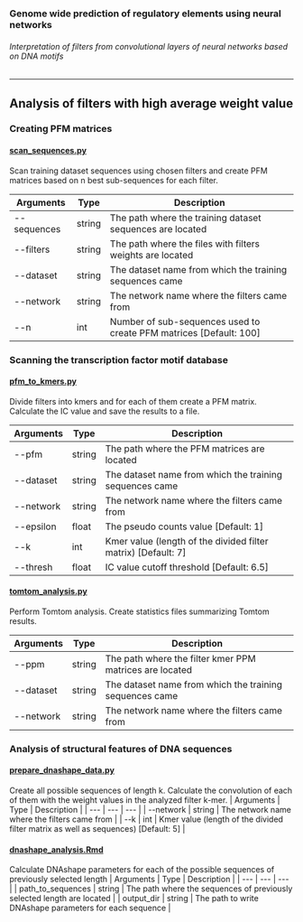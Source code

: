 ### Genome wide prediction of regulatory elements using neural networks
###### Interpretation of filters from convolutional layers of neural networks based on DNA motifs
--------------------------------------------------------------------------------
## Analysis of filters with high average weight value

<h3>Creating PFM matrices</h3>

<a name="scan_sequences.py"/>

<a href=“scripts/scan_sequences.py”><h4>scan_sequences.py</h4></a>

Scan training dataset sequences using chosen filters and create PFM matrices based on n best sub-sequences for each filter.

| Arguments | Type | Description |
| --- | --- | --- |
| --sequences | string | The path where the training dataset sequences are located |
| --filters | string | The path where the files with filters weights are located |
| --dataset | string | The dataset name from which the training sequences came |
| --network | string | The network name where the filters came from |
| --n | int | Number of sub-sequences used to create PFM matrices [Default: 100] |


<h3>Scanning the transcription factor motif database</h3>

<a name="pfm_to_kmers.py"/>

<a href=“scripts/pfm_to_kmers.py”><h4>pfm_to_kmers.py</h4></a>

Divide filters into kmers and for each of them create a PFM matrix. Calculate the IC value and save the results to a file.

| Arguments | Type | Description |
| --- | --- | --- |
| --pfm | string | The path where the PFM matrices are located |
| --dataset | string | The dataset name from which the training sequences came |
| --network | string | The network name where the filters came from |
| --epsilon | float |The pseudo counts value [Default: 1] |
| --k | int | Kmer value (length of the divided filter matrix) [Default: 7] |
| --thresh | float | IC value cutoff threshold [Default: 6.5] |


<a name="tomtom_analysis.py"/>

<a href=“scripts/tomtom_analysis.py”><h4>tomtom_analysis.py</h4></a>

Perform Tomtom analysis. Create statistics files summarizing Tomtom results. 

| Arguments | Type | Description |
| --- | --- | --- |
| --ppm | string | The path where the filter kmer PPM matrices are located |
| --dataset | string | The dataset name from which the training sequences came |
| --network | string | The network name where the filters came from |


<h3>Analysis of structural features of DNA sequences</h3>

<a name="prepare_dnashape_data.py"/>

<a href=“scripts/prepare_dnashape_data.py”><h4>prepare_dnashape_data.py</h4></a>

Create all possible sequences of length k. Calculate the convolution of each of them with the weight values in the analyzed filter k-mer.
| Arguments | Type | Description |
| --- | --- | --- |
| --network | string | The network name where the filters came from |
| --k | int | Kmer value (length of the divided filter matrix as well as sequences) [Default: 5] |


<a name="dnashape_analysis.Rmd"/>

<a href=“dnashape_analysis.Rmd”><h4>dnashape_analysis.Rmd</h4></a>

Calculate DNAshape parameters for each of the possible sequences of previously selected length
| Arguments | Type | Description |
| --- | --- | --- |
| path_to_sequences | string | The path where the sequences of previously selected length are located |
| output_dir | string | The path to write DNAshape parameters for each sequence |

